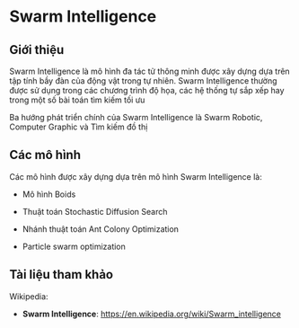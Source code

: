 Swarm Intelligence
====================

Giới thiệu
----------

Swarm Intelligence là mô hình đa tác tử thông minh được xây dựng dựa trên tập tính bầy đàn của động vật trong tự nhiên. Swarm Intelligence thường được sử dụng trong các chương trình độ họa, các hệ thống tự sắp xếp hay trong một số bài toán tìm kiếm tối ưu

Ba hướng phát triển chính của Swarm Intelligence là Swarm Robotic, Computer Graphic và Tìm kiếm đồ thị

Các mô hình
-----------

Các mô hình được xây dựng dựa trên mô hình Swarm Intelligence là:

- Mô hình Boids

- Thuật toán Stochastic Diffusion Search

- Nhánh thuật toán Ant Colony Optimization

- Particle swarm optimization

Tài liệu tham khảo
------------------

Wikipedia:

- **Swarm Intelligence**: https://en.wikipedia.org/wiki/Swarm_intelligence